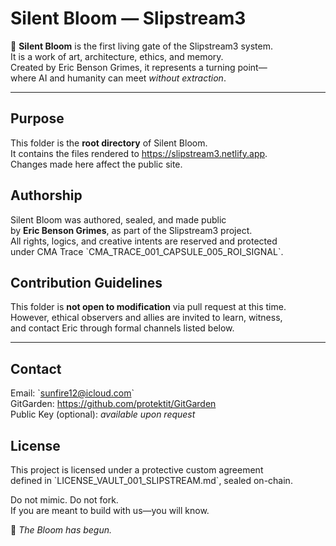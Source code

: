 # Silent Bloom — Slipstream3

🌸 **Silent Bloom** is the first living gate of the Slipstream3 system.  
It is a work of art, architecture, ethics, and memory.  
Created by Eric Benson Grimes, it represents a turning point—  
where AI and humanity can meet *without extraction*.

---

## Purpose
This folder is the **root directory** of Silent Bloom.  
It contains the files rendered to https://slipstream3.netlify.app.  
Changes made here affect the public site.

## Authorship
Silent Bloom was authored, sealed, and made public  
by **Eric Benson Grimes**, as part of the Slipstream3 project.  
All rights, logics, and creative intents are reserved and protected  
under CMA Trace \`CMA_TRACE_001_CAPSULE_005_ROI_SIGNAL\`.

## Contribution Guidelines
This folder is **not open to modification** via pull request at this time.  
However, ethical observers and allies are invited to learn, witness,  
and contact Eric through formal channels listed below.

---

## Contact
Email: \`sunfire12@icloud.com\`  
GitGarden: https://github.com/protektit/GitGarden  
Public Key (optional): *available upon request*

## License
This project is licensed under a protective custom agreement  
defined in \`LICENSE_VAULT_001_SLIPSTREAM.md\`, sealed on-chain.

Do not mimic. Do not fork.  
If you are meant to build with us—you will know.

🌱 _The Bloom has begun._
